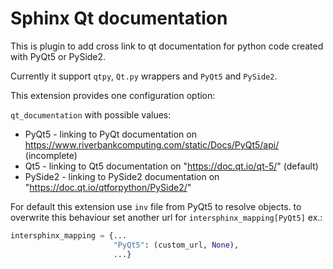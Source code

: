 # Sphinx Qt documentation

This is plugin to add cross link to qt documentation for python code created with PyQt5 or PySide2.

Currently it support `qtpy`, `Qt.py` wrappers and `PyQt5` and `PySide2`.

This extension provides one configuration option:

`qt_documentation` with possible values:

* PyQt5 - linking to PyQt documentation on https://www.riverbankcomputing.com/static/Docs/PyQt5/api/ (incomplete)
* Qt5 - linking to Qt5 documentation on "https://doc.qt.io/qt-5/" (default)
* PySide2 - linking to PySide2 documentation on  "https://doc.qt.io/qtforpython/PySide2/"

For default this extension use `inv` file from PyQt5 to resolve objects.
to overwrite this behaviour set another url for `intersphinx_mapping[PyQt5]` ex.:

```python
intersphinx_mapping = {...
                       "PyQt5": (custom_url, None),
                       ...}
```
